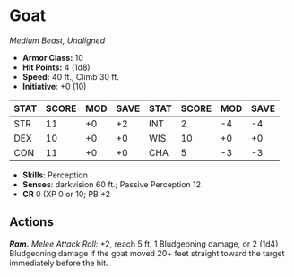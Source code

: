 # Goat

*Medium Beast, Unaligned*

- **Armor Class:** 10
- **Hit Points:** 4 (1d8)
- **Speed:** 40 ft., Climb 30 ft.
- **Initiative**: +0 (10)

|STAT|SCORE|MOD|SAVE|STAT|SCORE|MOD|SAVE|
| --- | --- | --- | ---- |---| --- | --- | ---- |
| STR | 11 | +0 | +2 | INT | 2 | -4 | -4 |
| DEX | 10 | +0 | +0 | WIS | 10 | +0 | +0 |
| CON | 11 | +0 | +0 | CHA | 5 | -3 | -3 |

- **Skills**: Perception
- **Senses**: darkvision 60 ft.; Passive Perception 12
- **CR** 0 (XP 0 or 10; PB +2

## Actions

***Ram.*** *Melee Attack Roll:* +2, reach 5 ft. 1 Bludgeoning damage, or 2 (1d4) Bludgeoning damage if the goat moved 20+ feet straight toward the target immediately before the hit.


